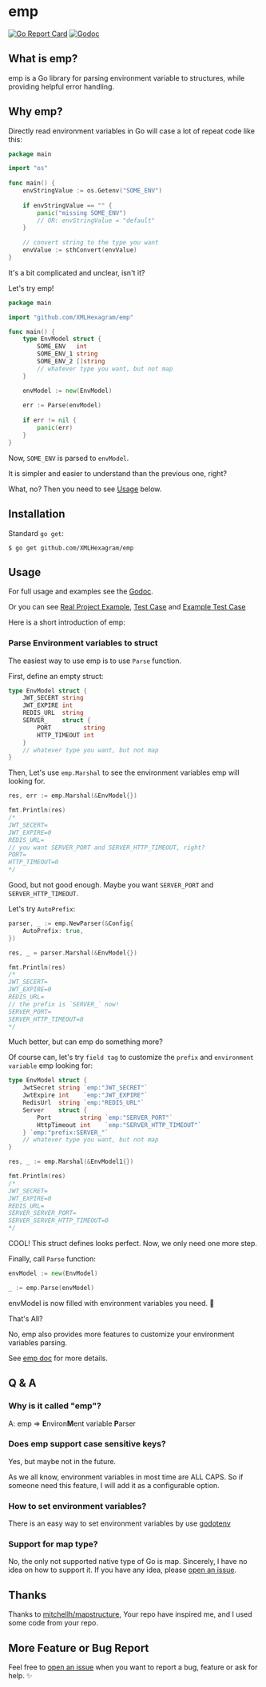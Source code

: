 # emp 

[![Go Report Card](https://goreportcard.com/badge/github.com/XMLHexagram/emp)](https://goreportcard.com/report/github.com/XMLHexagram/emp)
[![Godoc](https://godoc.org/github.com/XMLHexagram/emp?status.svg)](https://pkg.go.dev/github.com/XMLHexagram/emp)

## What is emp?

emp is a Go library for parsing environment variable to structures, while providing helpful error handling.

## Why emp?

Directly read environment variables in Go will case a lot of repeat code like this:

```go
package main

import "os"
    
func main() {
    envStringValue := os.Getenv("SOME_ENV")
	
    if envStringValue == "" {
        panic("missing SOME_ENV") 
        // OR: envStringValue = "default"
    }
    
    // convert string to the type you want
    envValue := sthConvert(envValue)
}    
```

It's a bit complicated and unclear, isn't it?

Let's try emp!

```go
package main

import "github.com/XMLHexagram/emp"

func main() {
    type EnvModel struct {
        SOME_ENV   int
        SOME_ENV_1 string
        SOME_ENV_2 []string
        // whatever type you want, but not map
    }

    envModel := new(EnvModel)
    
    err := Parse(envModel)
    
    if err != nil {
        panic(err)
    }
}
```

Now, `SOME_ENV` is parsed to `envModel`.

It is simpler and easier to understand than the previous one, right?

What, no? Then you need to see [Usage](#Usage) below.

## Installation

Standard `go get`:

```
$ go get github.com/XMLHexagram/emp
```

## Usage

For full usage and examples see the [Godoc](http://godoc.org/github.com/XMLHexagram/emp).

Or you can see [Real Project Example](https://github.com/XMLHexagram/emp/tree/main/example),
[Test Case](https://github.com/XMLHexagram/emp/blob/main/emp_test.go) and
[Example Test Case](https://github.com/XMLHexagram/emp/blob/main/emp_example_test.go)

Here is a short introduction of emp:

### Parse Environment variables to struct

The easiest way to use emp is to use `Parse` function.

First, define an empty struct:

```go
type EnvModel struct {
    JWT_SECERT string
    JWT_EXPIRE int
    REDIS_URL  string
    SERVER_    struct {
        PORT         string
        HTTP_TIMEOUT int
    } 
    // whatever type you want, but not map
}
```

Then, Let's use `emp.Marshal` to see the environment variables emp will looking for.

```go
res, err := emp.Marshal(&EnvModel{})

fmt.Println(res)
/*
JWT_SECERT=
JWT_EXPIRE=0
REDIS_URL=
// you want SERVER_PORT and SERVER_HTTP_TIMEOUT, right?
PORT=
HTTP_TIMEOUT=0
*/
```

Good, but not good enough. Maybe you want `SERVER_PORT` and `SERVER_HTTP_TIMEOUT`.

Let's try `AutoPrefix`:

```go
parser, _ := emp.NewParser(&Config{
    AutoPrefix: true,
})

res, _ = parser.Marshal(&EnvModel{})

fmt.Println(res)
/*
JWT_SECERT=
JWT_EXPIRE=0
REDIS_URL=
// the prefix is `SERVER_` now!
SERVER_PORT=
SERVER_HTTP_TIMEOUT=0
*/
```

Much better, but can emp do something more?

Of course can, let's try `field tag` to customize the `prefix` and `environment variable` emp looking for:

```go
type EnvModel struct {
    JwtSecret string `emp:"JWT_SECRET"`
    JwtExpire int    `emp:"JWT_EXPIRE"`
    RedisUrl  string `emp:"REDIS_URL"`
    Server    struct {
        Port        string `emp:"SERVER_PORT"`
        HttpTimeout int    `emp:"SERVER_HTTP_TIMEOUT"`
    } `emp:"prefix:SERVER_"`
    // whatever type you want, but not map
}

res, _ := emp.Marshal(&EnvModel1{})

fmt.Println(res)
/*
JWT_SECRET=
JWT_EXPIRE=0
REDIS_URL=
SERVER_SERVER_PORT=
SERVER_SERVER_HTTP_TIMEOUT=0
*/
```

COOL! This struct defines looks perfect. Now, we only need one more step.

Finally, call `Parse` function:

```go
envModel := new(EnvModel)

_ := emp.Parse(envModel)
```

envModel is now filled with environment variables you need. 🎉

That's All? 

No, emp also provides more features to customize your environment variables parsing.

See [emp doc](https://godoc.org/github.com/XMLHexagram/emp) for more details.

## Q & A

### Why is it called "emp"?

A: emp => **E**nviron**M**ent variable **P**arser

### Does emp support case sensitive keys?

Yes, but maybe not in the future.

As we all know, environment variables in most time are ALL CAPS. So if someone need this feature, I will add it as a 
configurable option.

### How to set environment variables?

There is an easy way to set environment variables by use [godotenv](https://github.com/joho/godotenv)

### Support for map type?

No, the only not supported native type of Go is map. Sincerely, I have no idea on how to support it.
If you have any idea, please [open an issue](https://github.com/XMLHexagram/emp/issues/new).

## Thanks

Thanks to [mitchellh/mapstructure](https://github.com/mitchellh/mapstructure), Your repo have inspired me, and I used 
some code from your repo.

## More Feature or Bug Report

Feel free to [open an issue](https://github.com/XMLHexagram/emp/issues/new) when you want to report a bug, feature 
or ask for help. ✨